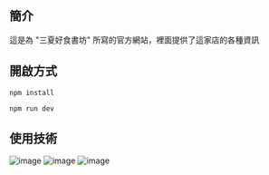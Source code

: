 ## 簡介
這是為 "三夏好食書坊" 所寫的官方網站，裡面提供了這家店的各種資訊

## 開啟方式

```
npm install 

npm run dev
```

## 使用技術

![image](https://img.shields.io/badge/Vite-B73BFE?style=for-the-badge&logo=vite&logoColor=FFD62E)
![image](https://img.shields.io/badge/React-20232A?style=for-the-badge&logo=react&logoColor=61DAFB)
![image](https://img.shields.io/badge/Material%20UI-007FFF?style=for-the-badge&logo=mui&logoColor=white)
